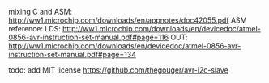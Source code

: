 mixing C and ASM:
http://ww1.microchip.com/downloads/en/appnotes/doc42055.pdf
ASM reference:
LDS: http://ww1.microchip.com/downloads/en/devicedoc/atmel-0856-avr-instruction-set-manual.pdf#page=116
OUT: http://ww1.microchip.com/downloads/en/devicedoc/atmel-0856-avr-instruction-set-manual.pdf#page=134

todo: add MIT license https://github.com/thegouger/avr-i2c-slave
